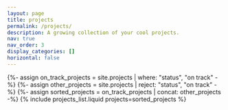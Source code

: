```yaml
---
layout: page
title: projects
permalink: /projects/
description: A growing collection of your cool projects.
nav: true
nav_order: 3
display_categories: []
horizontal: false
---
```


<!-- pages/projects.md -->
<div class="projects">
  {%- assign on_track_projects = site.projects | where: "status", "on track" -%}
  {%- assign other_projects = site.projects | reject: "status", "on track" -%}
  {%- assign sorted_projects = on_track_projects | concat: other_projects -%}
  {% include projects_list.liquid projects=sorted_projects %}
</div>